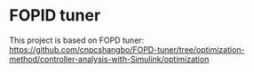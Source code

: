 # FOPID tuner
This project is based on FOPD tuner:
https://github.com/cnpcshangbo/FOPD-tuner/tree/optimization-method/controller-analysis-with-Simulink/optimization
